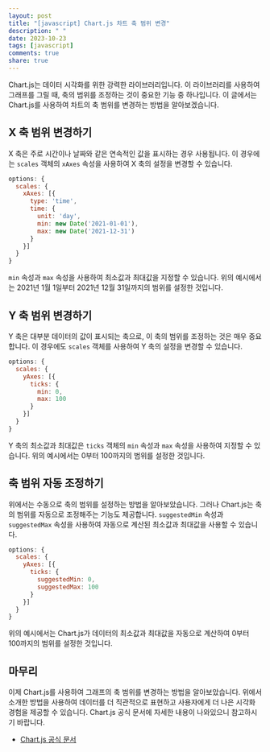 ```yaml
---
layout: post
title: "[javascript] Chart.js 차트 축 범위 변경"
description: " "
date: 2023-10-23
tags: [javascript]
comments: true
share: true
---
```


Chart.js는 데이터 시각화를 위한 강력한 라이브러리입니다. 이 라이브러리를 사용하여 그래프를 그릴 때, 축의 범위를 조정하는 것이 중요한 기능 중 하나입니다. 이 글에서는 Chart.js를 사용하여 차트의 축 범위를 변경하는 방법을 알아보겠습니다.

## X 축 범위 변경하기

X 축은 주로 시간이나 날짜와 같은 연속적인 값을 표시하는 경우 사용됩니다. 이 경우에는 `scales` 객체의 `xAxes` 속성을 사용하여 X 축의 설정을 변경할 수 있습니다. 

```javascript
options: {
  scales: {
    xAxes: [{
      type: 'time',
      time: {
        unit: 'day',
        min: new Date('2021-01-01'),
        max: new Date('2021-12-31')
      }
    }]
  }
}
```

`min` 속성과 `max` 속성을 사용하여 최소값과 최대값을 지정할 수 있습니다. 위의 예시에서는 2021년 1월 1일부터 2021년 12월 31일까지의 범위를 설정한 것입니다.

## Y 축 범위 변경하기

Y 축은 대부분 데이터의 값이 표시되는 축으로, 이 축의 범위를 조정하는 것은 매우 중요합니다. 이 경우에도 `scales` 객체를 사용하여 Y 축의 설정을 변경할 수 있습니다. 

```javascript
options: {
  scales: {
    yAxes: [{
      ticks: {
        min: 0,
        max: 100
      }
    }]
  }
}
```

Y 축의 최소값과 최대값은 `ticks` 객체의 `min` 속성과 `max` 속성을 사용하여 지정할 수 있습니다. 위의 예시에서는 0부터 100까지의 범위를 설정한 것입니다.

## 축 범위 자동 조정하기

위에서는 수동으로 축의 범위를 설정하는 방법을 알아보았습니다. 그러나 Chart.js는 축의 범위를 자동으로 조정해주는 기능도 제공합니다. `suggestedMin` 속성과 `suggestedMax` 속성을 사용하여 자동으로 계산된 최소값과 최대값을 사용할 수 있습니다.

```javascript
options: {
  scales: {
    yAxes: [{
      ticks: {
        suggestedMin: 0,
        suggestedMax: 100
      }
    }]
  }
}
```

위의 예시에서는 Chart.js가 데이터의 최소값과 최대값을 자동으로 계산하여 0부터 100까지의 범위를 설정한 것입니다.

## 마무리

이제 Chart.js를 사용하여 그래프의 축 범위를 변경하는 방법을 알아보았습니다. 위에서 소개한 방법을 사용하여 데이터를 더 직관적으로 표현하고 사용자에게 더 나은 시각화 경험을 제공할 수 있습니다. Chart.js 공식 문서에 자세한 내용이 나와있으니 참고하시기 바랍니다.

- [Chart.js 공식 문서](https://www.chartjs.org/docs/latest/)